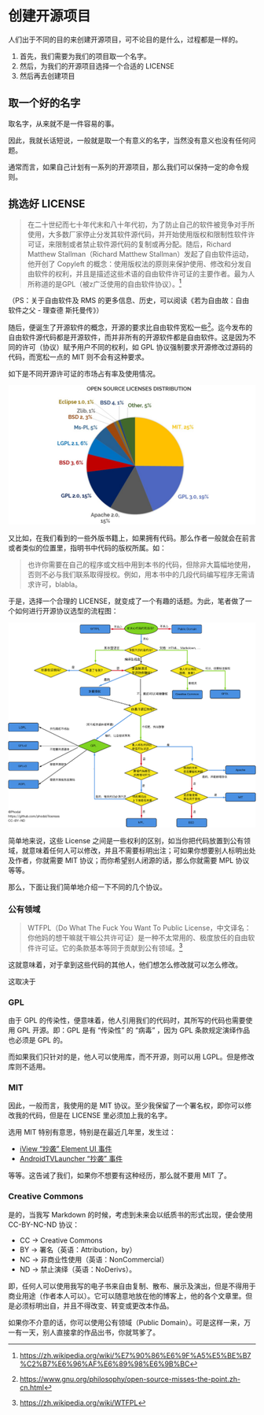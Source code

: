创建开源项目
===

人们出于不同的目的来创建开源项目，可不论目的是什么，过程都是一样的。

1. 首先，我们需要为我们的项目取一个名字。
2. 然后，为我们的开源项目选择一个合适的 LICENSE
3. 然后再去创建项目

取一个好的名字
---

取名字，从来就不是一件容易的事。

因此，我就长话短说，一般就是取一个有意义的名字，当然没有意义也没有任何问题。

通常而言，如果自己计划有一系列的开源项目，那么我们可以保持一定的命令规则。

挑选好 LICENSE
---

> 在二十世纪而七十年代末和八十年代初，为了防止自己的软件被竞争对手所使用，大多数厂家停止分发其软件源代码，并开始使用版权和限制性软件许可证，来限制或者禁止软件源代码的复制或再分配。随后，Richard Matthew Stallman（Richard Matthew Stallman）发起了自由软件运动，他开创了 Copyleft 的概念：使用版权法的原则来保护使用、修改和分发自由软件的权利，并且是描述这些术语的自由软件许可证的主要作者。最为人所称道的是GPL（被z广泛使用的自由软件协议）。[^rms]

（PS：关于自由软件及 RMS 的更多信息、历史，可以阅读《若为自由故：自由软件之父 - 理查德 斯托曼传》）

[^rms]: https://zh.wikipedia.org/wiki/%E7%90%86%E6%9F%A5%E5%BE%B7%C2%B7%E6%96%AF%E6%89%98%E6%9B%BC

随后，便诞生了开源软件的概念，开源的要求比自由软件宽松一些[^gnu_gpl]。迄今发布的自由软件源代码都是开源软件，而并非所有的开源软件都是自由软件。这是因为不同的许可（协议）赋予用户不同的权利，如 GPL 协议强制要求开源修改过源码的代码，而宽松一点的 MIT 则不会有这种要求。

[^gnu_gpl]: https://www.gnu.org/philosophy/open-source-misses-the-point.zh-cn.html

如下是不同开源许可证的市场占有率及使用情况。

![License 使用情况](./img/permissive-vs-copylift-license-2.jpg)

又比如，在我们看到的一些外版书籍上，如果拥有代码。那么作者一般就会在前言或者类似的位置里，指明书中代码的版权所属。如：

> 也许你需要在自己的程序或文档中用到本书的代码，但除非大篇幅地使用，否则不必与我们联系取得授权。例如，用本书中的几段代码编写程序无需请求许可，blabla。

于是，选择一个合理的 LICENSE，就变成了一个有趣的话题。为此，笔者做了一个如何进行开源协议选型的流程图：

[![如何选择 License](./img/licenses.png)](https://github.com/phodal/licenses)

简单地来说，这些 License 之间是一些权利的区别，如当你把代码放置到公有领域，就意味着任何人可以修改，并且不需要标明出注；可如果你想要别人标明出处及作者，你就需要 MIT 协议；而你希望别人闭源的话，那么你就需要 MPL 协议等等。

那么，下面让我们简单地介绍一下不同的几个协议。

### 公有领域

> WTFPL（Do What The Fuck You Want To Public License，中文译名：你他妈的想干嘛就干嘛公共许可证）是一种不太常用的、极度放任的自由软件许可证。它的条款基本等同于贡献到公有领域。[^wtfpl]

[^wtfpl]: https://zh.wikipedia.org/wiki/WTFPL

这就意味着，对于拿到这些代码的其他人，他们想怎么修改就可以怎么修改。

这取决于

### GPL

由于 GPL 的传染性，便意味着，他人引用我们的代码时，其所写的代码也需要使用 GPL 开源。即：GPL 是有 “传染性” 的 “病毒” ，因为 GPL 条款规定演绎作品也必须是 GPL 的。

而如果我们只针对的是，他人可以使用库，而不开源，则可以用 LGPL。但是修改库则不适用。

### MIT

因此，一般而言，我使用的是 MIT 协议。至少我保留了一个署名权，即你可以修改我的代码，但是在 LICENSE 里必须加上我的名字。

选用 MIT 特别有意思，特别是在最近几年里，发生过：

 - [iView “抄袭” Element UI 事件](https://zhuanlan.zhihu.com/p/25739512)
 - [AndroidTVLauncher “抄袭” 事件](https://github.com/JackyAndroid/AndroidTVLauncher/issues/22)

等等。这告诫了我们，如果你不想要有这种经历，那么就不要用 MIT 了。

### Creative Commons

是的，当我写 Markdown 的时候，考虑到未来会以纸质书的形式出现，便会使用 CC-BY-NC-ND 协议：

 - CC -> Creative Commons
 - BY -> 署名（英语：Attribution，by）
 - NC -> 非商业性使用（英语：NonCommercial）
 - ND -> 禁止演绎（英语：NoDerivs）。

即，任何人可以使用我写的电子书来自由复制、散布、展示及演出，但是不得用于商业用途（作者本人可以）。它可以随意地放在他的博客上，他的各个文章里。但是必须标明出自，并且不得改变、转变或更改本作品。

如果你不介意的话，你可以使用公有领域（Public Domain）。可是这样一来，万一有一天，别人直接拿的作品出书，你就骂爹了。

